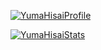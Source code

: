 [![YumaHisaiProfile](https://github-readme-stats.vercel.app/api?username=YumaHisai&theme=tokyonight)](https://github.com/YumaHisai/YumaHisai/)


[![YumaHisaiStats](https://github-readme-stats.vercel.app/api/top-langs/?username=YumaHisai&layout=compact&theme=tokyonight)](https://github.com/YumaHisai/YumaHisai/)
